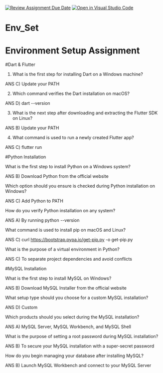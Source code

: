 [![Review Assignment Due Date](https://classroom.github.com/assets/deadline-readme-button-22041afd0340ce965d47ae6ef1cefeee28c7c493a6346c4f15d667ab976d596c.svg)](https://classroom.github.com/a/vnsr1XuU)
[![Open in Visual Studio Code](https://classroom.github.com/assets/open-in-vscode-2e0aaae1b6195c2367325f4f02e2d04e9abb55f0b24a779b69b11b9e10269abc.svg)](https://classroom.github.com/online_ide?assignment_repo_id=16376067&assignment_repo_type=AssignmentRepo)
# Env_Set

# Environment Setup Assignment

#Dart & Flutter

1. What is the first step for installing Dart on a Windows machine?



 ANS C) Update your PATH



2. Which command verifies the Dart installation on macOS?




ANS D) dart --version


3. What is the next step after downloading and extracting the Flutter SDK on Linux?


 ANS B) Update your PATH




4. What command is used to run a newly created Flutter app?



ANS C) flutter run



#Python Installation

What is the first step to install Python on a Windows system?


 ANS B) Download Python from the official website



Which option should you ensure is checked during Python installation on Windows?



ANS C) Add Python to PATH


How do you verify Python installation on any system?

ANS A) By running python --version




What command is used to install pip on macOS and Linux?



ANS C) curl https://bootstrap.pypa.io/get-pip.py -o get-pip.py


What is the purpose of a virtual environment in Python?



ANS C) To separate project dependencies and avoid conflicts


#MySQL Installation

What is the first step to install MySQL on Windows?


ANS B) Download MySQL Installer from the official website



What setup type should you choose for a custom MySQL installation?




ANS D) Custom

Which products should you select during the MySQL installation?

ANS A) MySQL Server, MySQL Workbench, and MySQL Shell




What is the purpose of setting a root password during MySQL installation?


 ANS B) To secure your MySQL installation with a super-secret password



How do you begin managing your database after installing MySQL?


ANS B) Launch MySQL Workbench and connect to your MySQL Server


